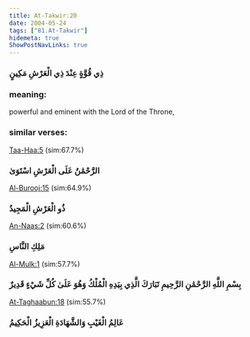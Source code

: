 ```yaml
---
title: At-Takwir:20
date: 2004-05-24
tags: ["81.At-Takwir"]
hidemeta: true 
ShowPostNavLinks: true 
---
```

### ذِي قُوَّةٍ عِنْدَ ذِي الْعَرْشِ مَكِينٍ
### meaning: 
powerful and eminent with the Lord of the Throne,
### similar verses: 

[Taa-Haa:5](/20/5) (sim:67.7%)

### الرَّحْمَٰنُ عَلَى الْعَرْشِ اسْتَوَىٰ

[Al-Burooj:15](/85/15) (sim:64.9%)

### ذُو الْعَرْشِ الْمَجِيدُ

[An-Naas:2](/114/2) (sim:60.6%)

### مَلِكِ النَّاسِ

[Al-Mulk:1](/67/1) (sim:57.7%)

### بِسْمِ اللَّهِ الرَّحْمَٰنِ الرَّحِيمِ تَبَارَكَ الَّذِي بِيَدِهِ الْمُلْكُ وَهُوَ عَلَىٰ كُلِّ شَيْءٍ قَدِيرٌ

[At-Taghaabun:18](/64/18) (sim:55.7%)

### عَالِمُ الْغَيْبِ وَالشَّهَادَةِ الْعَزِيزُ الْحَكِيمُ
